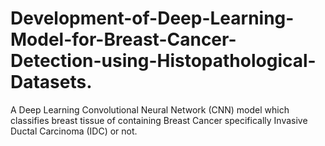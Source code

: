 # Development-of-Deep-Learning-Model-for-Breast-Cancer-Detection-using-Histopathological-Datasets.
A Deep Learning Convolutional Neural Network (CNN) model which classifies breast tissue of containing Breast Cancer specifically Invasive Ductal Carcinoma (IDC) or not.
